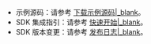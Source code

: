 <div class="mk-hint">

- 示例源码：请参考 [下载示例源码\|_blank](!DownloadDemo/DownloadDemo)。
- SDK 集成指引：请参考 [快速开始\|_blank](!ExpressAudioSDK-Integration/SDK_Integration)。
- SDK 版本变更：请参考 [发布日志\|_blank](!DownloadSDK/Release_Notes)。
</div>









